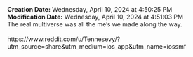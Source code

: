 <div><b>Creation Date:</b> Wednesday, April 10, 2024 at 4:50:25 PM<br></div>
<div><b>Modification Date:</b> Wednesday, April 10, 2024 at 4:51:03 PM<br></div>
<div>The real multiverse was all the me’s we made along the way.</div>
<div><br></div>
<div>https://www.reddit.com/u/Tennesevy/?utm_source=share&amputm_medium=ios_app&amputm_name=iossmf</div>

